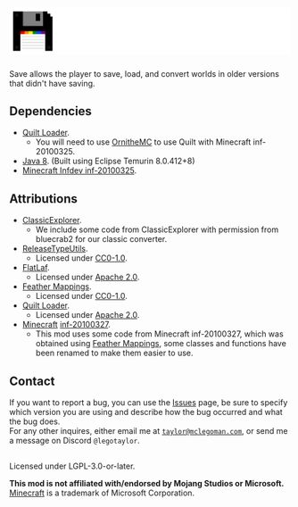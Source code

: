 # ![](./assets/logo.png)  
Save allows the player to save, load, and convert worlds in older versions that didn't have saving.  

## Dependencies  
- [Quilt Loader](https://quiltmc.org/).  
  - You will need to use [OrnitheMC](https://ornithemc.net/) to use Quilt with Minecraft inf-20100325.  
- [Java 8](https://adoptium.net/temurin/releases/?version=8). (Built using Eclipse Temurin 8.0.412+8)  
- [Minecraft Infdev inf-20100325](https://minecraft.wiki/w/Java_Edition_Infdev_20100325).  

## Attributions  
- [ClassicExplorer](https://github.com/bluecrab2/ClassicExplorer).  
  - We include some code from ClassicExplorer with permission from bluecrab2 for our classic converter.  
- [ReleaseTypeUtils](https://github.com/mclegoMan/releasetypeutils).  
  - Licensed under [CC0-1.0](https://creativecommons.org/publicdomain/zero/1.0/legalcode.txt).  
- [FlatLaf](https://github.com/JFormDesigner/FlatLaf/).
  - Licensed under [Apache 2.0](https://github.com/JFormDesigner/FlatLaf/blob/main/LICENSE).  
- [Feather Mappings](https://github.com/OrnitheMC/feather-mappings).  
  - Licensed under [CC0-1.0](https://github.com/OrnitheMC/feather-mappings/blob/main/LICENSE).  
- [Quilt Loader](https://quiltmc.org/).  
  - Licensed under [Apache 2.0](https://github.com/QuiltMC/quilt-loader/blob/develop/LICENSE).  
- [Minecraft](https://www.minecraft.net/) [inf-20100327](https://minecraft.wiki/w/Java_Edition_Infdev_20100327).  
  - This mod uses some code from Minecraft inf-20100327, which was obtained using [Feather Mappings](https://github.com/OrnitheMC/feather-mappings), some classes and functions have been renamed to make them easier to use.  

## Contact  
If you want to report a bug, you can use the [Issues](https://github.com/mclegoman/mclm_save/issues) page, be sure to specify which version you are using and describe how the bug occurred and what the bug does.  
For any other inquires, either email me at [`taylor@mclegoman.com`](mailto://taylor@mclegoman.com), or send me a message on Discord `@legotaylor`.  

##  
Licensed under LGPL-3.0-or-later.

**This mod is not affiliated with/endorsed by Mojang Studios or Microsoft.**  
[Minecraft](https://minecraft.net/) is a trademark of Microsoft Corporation.  
